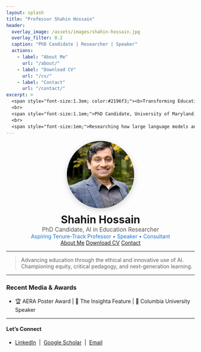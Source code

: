 ```yaml
---
layout: splash
title: "Professor Shahin Hossain"
header:
  overlay_image: /assets/images/shahin-hossain.jpg
  overlay_filter: 0.2
  caption: "PhD Candidate | Researcher | Speaker"
  actions:
    - label: "About Me"
      url: "/about/"
    - label: "Download CV"
      url: "/cv/"
    - label: "Contact"
      url: "/contact/"
excerpt: >
  <span style="font-size:1.3em; color:#2196f3;"><b>Transforming Education Through AI & Critical Theory</b></span>
  <br>
  <span style="font-size:1.1em;">PhD Candidate, University of Maryland, Baltimore County</span>
  <br>
  <span style="font-size:1em;">Researching how large language models and AI are changing the future of writing, learning, and equity in higher education.</span>
---
```


<div align="center">
  <img src="/assets/images/shahin-hossain.jpg" alt="Shahin Hossain" width="180" style="border-radius:50%; box-shadow:0 4px 16px rgba(0,0,0,0.18); margin-bottom:10px;">
  <br>
  <span style="font-size:2em; font-weight:700;">Shahin Hossain</span>
  <br>
  <span style="font-size:1.1em; color:#555;">PhD Candidate, AI in Education Researcher</span>
  <br>
  <span style="font-size:1em; color:#1976d2;">Aspiring Tenure-Track Professor • Speaker • Consultant</span>
  <br>
  <a href="/about/" class="btn btn--primary">About Me</a>
  <a href="/cv/" class="btn">Download CV</a>
  <a href="/contact/" class="btn">Contact</a>
</div>

---

> Advancing education through the ethical and innovative use of AI. Championing equity, critical pedagogy, and next-generation learning.

---

### **Recent Media & Awards**
- 🏆 AERA Poster Award | 📰 The Insighta Feature | 🎤 Columbia University Speaker

---

#### **Let’s Connect**
- [LinkedIn](https://www.linkedin.com/in/shahin-hossain-82a02599/) &nbsp;|&nbsp; [Google Scholar](https://scholar.google.com/citations?user=cLmV0f8AAAAJ&hl=en&oi=sra) &nbsp;|&nbsp; [Email](mailto:shahinh1@umbc.edu)
